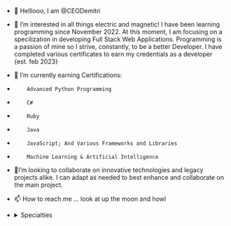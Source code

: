 - 👋 Helllooo, I am @CEODemitri
- 👀 I’m interested in all things electric and magnetic! I have been learning programming since November 2022. At this moment, I am focusing on a specilization in developing Full Stack Web Applications. Programming is a passion of mine so I strive, constantly, to be a better Developer. I have completed various certificates to earn my credentials as a developer {est. feb 2023}
- 🌱 I’m currently earning Certifications:
-         Advanced Python Programming
-         C#
-         Ruby
-         Java
-         JavaScript; And Various Frameworks and Libraries
-         Machine Learning & Artificial Intelligence
- 💞️I’m looking to collaborate on innovative technologies and legacy projects alike. I can adapt as needed to best enhance and collaborate on the main project.
- 📫 How to reach me ... look at up the moon and howl
- 
    <details>
    <summary>Specialties</summary>

    ### Skills are updated monthly At The Moment

    As A Full Stack Developer, I have a vast working knowledge across the board. 
      <details>
        <summary>Intermediate Knowledge</summary>
        <ul>
          0. HTML5/CSS3
          1. Javascript
          2. MERN Stack
          3. T3 Stack
          4. Python
          5. Branding/Identity
        </ul>

        <summary>Beginner Knowledge</summary>
        <ul>
          0. Java
          1. PHP
          2. Software Testing
        </ul>
  
      </details>

    </details>
    
    ```ruby
     puts "Zaijan People!"
    ```

<!---
CEODemitri/CEODemitri is a ✨ special ✨ repository because its `README.md` (this file) appears on your GitHub profile.
You can click the Preview link to take a look at your changes.
--->
